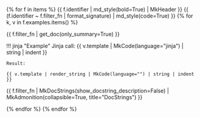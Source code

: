 {% for f in items %}
{{ f.identifier | md_style(bold=True) | MkHeader }}
{{ (f.identifier ~ f.filter_fn | format_signature) | md_style(code=True) }}
{% for k, v in f.examples.items() %}

{{ f.filter_fn | get_doc(only_summary=True) }}

!!! jinja "Example"
    Jinja call:
    {{ v.template | MkCode(language="jinja") | string | indent }}

    Result:

    {{ v.template | render_string | MkCode(language="") | string | indent }}


{{ f.filter_fn | MkDocStrings(show_docstring_description=False) | MkAdmonition(collapsible=True, title="DocStrings") }}


{% endfor %}
{% endfor %}
